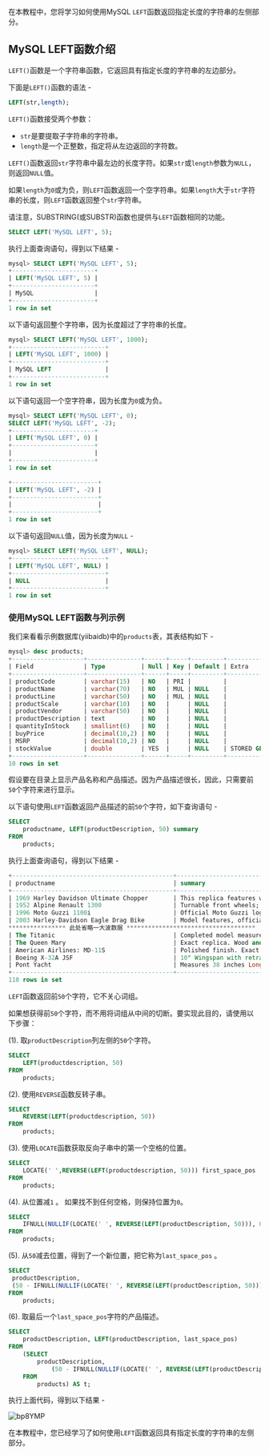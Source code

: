 在本教程中，您将学习如何使用MySQL `LEFT`函数返回指定长度的字符串的左侧部分。

## MySQL LEFT函数介绍

`LEFT()`函数是一个字符串函数，它返回具有指定长度的字符串的左边部分。

下面是`LEFT()`函数的语法 - 

```sql
LEFT(str,length);
```

`LEFT()`函数接受两个参数：

* `str`是要提取子字符串的字符串。
* `length`是一个正整数，指定将从左边返回的字符数。

`LEFT()`函数返回`str`字符串中最左边的长度字符。如果`str`或`length`参数为`NULL`，则返回`NULL`值。

如果`length`为`0`或为负，则`LEFT`函数返回一个空字符串。如果`length`大于`str`字符串的长度，则`LEFT`函数返回整个`str`字符串。

请注意，SUBSTRING(或SUBSTR)函数也提供与`LEFT`函数相同的功能。

```sql
SELECT LEFT('MySQL LEFT', 5);
```

执行上面查询语句，得到以下结果 - 

```sql
mysql> SELECT LEFT('MySQL LEFT', 5);
+-----------------------+
| LEFT('MySQL LEFT', 5) |
+-----------------------+
| MySQL                 |
+-----------------------+
1 row in set
```

以下语句返回整个字符串，因为长度超过了字符串的长度。

```sql
mysql> SELECT LEFT('MySQL LEFT', 1000);
+--------------------------+
| LEFT('MySQL LEFT', 1000) |
+--------------------------+
| MySQL LEFT               |
+--------------------------+
1 row in set
```

以下语句返回一个空字符串，因为长度为`0`或为负。

```sql
mysql> SELECT LEFT('MySQL LEFT', 0);
SELECT LEFT('MySQL LEFT', -2);
+-----------------------+
| LEFT('MySQL LEFT', 0) |
+-----------------------+
|                       |
+-----------------------+
1 row in set

+------------------------+
| LEFT('MySQL LEFT', -2) |
+------------------------+
|                        |
+------------------------+
1 row in set
```

以下语句返回`NULL`值，因为长度为`NULL` - 

```sql
mysql> SELECT LEFT('MySQL LEFT', NULL);
+--------------------------+
| LEFT('MySQL LEFT', NULL) |
+--------------------------+
| NULL                     |
+--------------------------+
1 row in set
```

### 使用MySQL LEFT函数与列示例

我们来看看示例数据库(yiibaidb)中的`products`表，其表结构如下 - 

```sql
mysql> desc products;
+--------------------+---------------+------+-----+---------+------------------+
| Field              | Type          | Null | Key | Default | Extra            |
+--------------------+---------------+------+-----+---------+------------------+
| productCode        | varchar(15)   | NO   | PRI |         |                  |
| productName        | varchar(70)   | NO   | MUL | NULL    |                  |
| productLine        | varchar(50)   | NO   | MUL | NULL    |                  |
| productScale       | varchar(10)   | NO   |     | NULL    |                  |
| productVendor      | varchar(50)   | NO   |     | NULL    |                  |
| productDescription | text          | NO   |     | NULL    |                  |
| quantityInStock    | smallint(6)   | NO   |     | NULL    |                  |
| buyPrice           | decimal(10,2) | NO   |     | NULL    |                  |
| MSRP               | decimal(10,2) | NO   |     | NULL    |                  |
| stockValue         | double        | YES  |     | NULL    | STORED GENERATED |
+--------------------+---------------+------+-----+---------+------------------+
10 rows in set
```

假设要在目录上显示产品名称和产品描述。因为产品描述很长，因此，只需要前`50`个字符来进行显示。

以下语句使用`LEFT`函数返回产品描述的前`50`个字符，如下查询语句  -

```sql
SELECT 
    productname, LEFT(productDescription, 50) summary
FROM
    products;
```

执行上面查询语句，得到以下结果 - 

```sql
+---------------------------------------------+------------------------------------------------------+
| productname                                 | summary                                              |
+---------------------------------------------+------------------------------------------------------+
| 1969 Harley Davidson Ultimate Chopper       | This replica features working kickstand, front sus   |
| 1952 Alpine Renault 1300                    | Turnable front wheels; steering function; detailed   |
| 1996 Moto Guzzi 1100i                       | Official Moto Guzzi logos and insignias, saddle ba   |
| 2003 Harley-Davidson Eagle Drag Bike        | Model features, official Harley Davidson logos and   |
**************** 此处省略一大波数据 ************************************
| The Titanic                                 | Completed model measures 19 1/2 inches long, 9 inc   |
| The Queen Mary                              | Exact replica. Wood and Metal. Many extras includi   |
| American Airlines: MD-11S                   | Polished finish. Exact replia with official logos    |
| Boeing X-32A JSF                            | 10" Wingspan with retractable landing gears.Comes    |
| Pont Yacht                                  | Measures 38 inches Long x 33 3/4 inches High. Incl   |
+---------------------------------------------+------------------------------------------------------+
110 rows in set
```

`LEFT`函数返回前`50`个字符，它不关心词组。

如果想获得前`50`个字符，而不用将词组从中间的切断。要实现此目的，请使用以下步骤：

(1). 取`productDescription`列左侧的`50`个字符。

```sql
SELECT 
    LEFT(productdescription, 50)
FROM
    products;
```

(2). 使用`REVERSE`函数反转子串。

```sql
SELECT 
    REVERSE(LEFT(productdescription, 50))
FROM
    products;
```

(3). 使用`LOCATE`函数获取反向子串中的第一个空格的位置。

```sql
SELECT 
    LOCATE(' ',REVERSE(LEFT(productdescription, 50))) first_space_pos
FROM
    products;
```

(4). 从位置减`1` 。 如果找不到任何空格，则保持位置为`0`。

```sql
SELECT
    IFNULL(NULLIF(LOCATE(' ', REVERSE(LEFT(productDescription, 50))), 0) - 1, 0)
FROM
    products;
```

(5). 从`50`减去位置，得到了一个新位置，把它称为`last_space_pos` 。

```sql
SELECT
 productDescription,
 (50 - IFNULL(NULLIF(LOCATE(' ', REVERSE(LEFT(productDescription, 50))), 0) - 1, 0)) last_space_pos
FROM
    products;
```

(6). 取最后一个`last_space_pos`字符的产品描述。

```sql
SELECT 
    productDescription, LEFT(productDescription, last_space_pos)
FROM
    (SELECT 
        productDescription,
            (50 - IFNULL(NULLIF(LOCATE(' ', REVERSE(LEFT(productDescription, 50))), 0) - 1, 0)) last_space_pos
    FROM
        products) AS t;
```

执行上面代码，得到以下结果 - 

![bp8YMP](https://upiclw.oss-cn-beijing.aliyuncs.com/uPic/bp8YMP.jpg)

在本教程中，您已经学习了如何使用`LEFT`函数返回具有指定长度的字符串的左侧部分。